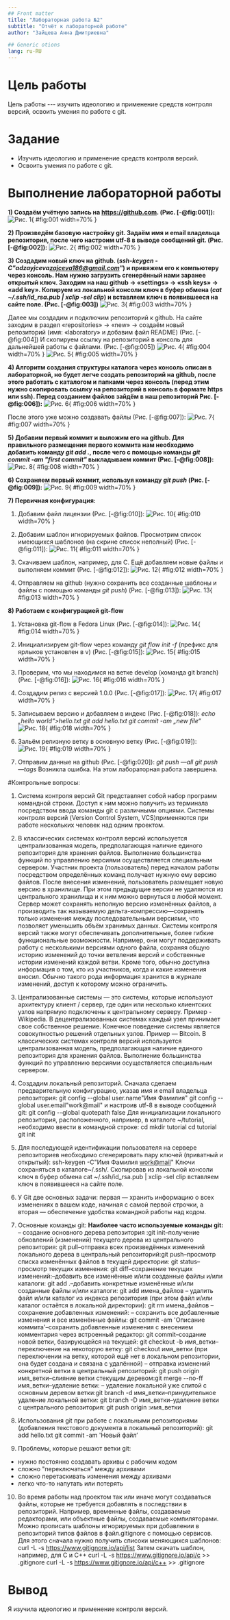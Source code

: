 ```yaml
---
## Front matter
title: "Лабораторная работа №2"
subtitle: "Отчёт к лабораторной работе"
author: "Зайцева Анна Дмитриевна"

## Generic otions
lang: ru-RU
---
```


# Цель работы

Цель работы --- изучить идеологию и применение средств контроля версий, освоить умения по работе с git.

# Задание

- Изучить идеологию и применение средств контроля версий.
- Освоить умения по работе с git.

# Выполнение лабораторной работы

**1) Создаём учётную запись на https://github.com. (Рис. [-@fig:001]):**
![Рис. 1](lab02-изображения/1.png){ #fig:001 width=70% }

**2) Произведём базовую настройку git. Задаём имя и email владельца репозитория, после чего настроим utf-8 в выводе сообщений git. (Рис. [-@fig:002]):**
![Рис. 2](/home/adzayjceva/laboratory/2021-2022/OS/lab03/lab02-изображения/2.png){ #fig:002 width=70% }

**3) Создадим новый ключ на github. (*ssh-keygen -C"adzayjceva<zajceva186@gmail.com>"*) и привяжем его к компьютеру через консоль. Нам нужно загрузить сгенерённый нами заранее открытый ключ. Заходим на наш  github → «settings» → «ssh keys» → «add key». Копируем из локальной консоли ключ в буфер обмена (*cat ~/.ssh/id_rsa.pub | xclip -sel clip*) и вставляем ключ в появившееся на сайте поле. (Рис. [-@fig:003])**
![Рис. 3](/home/adzayjceva/laboratory/2021-2022/OS/lab03/lab02-изображения/3.png){ #fig:003 width=70% }

Далее мы создадим и подключим репозиторий к  github. На сайте заходим в раздел «repositories» → «new» → создаём новый репозиторий (имя: «laboratory» и добавим файл README) (Рис. [-@fig:004]) И скопируем ссылку на репозиторий в консоль для дальнейшей работы с файлами. (Рис. [-@fig:005])
![Рис. 4](/home/adzayjceva/laboratory/2021-2022/OS/lab03/lab02-изображения/4.png){ #fig:004 width=70% }
![Рис. 5](/home/adzayjceva/laboratory/2021-2022/OS/lab03/lab02-изображения/5.png){ #fig:005 width=70% }

**4) Алгоритм создания структуры каталога через консоль описан в лабораторной, но будет легче создать репозиторий на  github, после этого работать с каталогом и папками через консоль (перед этим нужно скопировать ссылку на репозиторий в консоль в формате https или ssh). Перед созданием файлов зайдём в наш репозиторий Рис. [-@fig:006]):**
![Рис. 6](/home/adzayjceva/laboratory/2021-2022/OS/lab03/lab02-изображения/6.png){ #fig:006 width=70% }

После этого уже можно создавать файлы (Рис. [-@fig:007]):
![Рис. 7](/home/adzayjceva/laboratory/2021-2022/OS/lab03/lab02-изображения/7.png){ #fig:007 width=70% }

**5) Добавим первый коммит и выложим его на  github. Для правильного размещения первого коммита нам необходимо добавить команду *git add .*, после чего с помощью команды *git  commit -am "first commit"* выкладываем коммит (Рис. [-@fig:008]):**
![Рис. 8](/home/adzayjceva/laboratory/2021-2022/OS/lab03/lab02-изображения/8.png){ #fig:008 width=70% }

**6) Сохраняем первый коммит, используя команду *git push* (Рис. [-@fig:009]):**
![Рис. 9](/home/adzayjceva/laboratory/2021-2022/OS/lab03/lab02-изображения/9.png){ #fig:009 width=70% }

**7) Первичная конфигурация:**
1. Добавим файл лицензии (Рис. [-@fig:010]):
![Рис. 10](/home/adzayjceva/laboratory/2021-2022/OS/lab03/lab02-изображения/10.png){ #fig:010 width=70% }

2. Добавим шаблон  игнорируемых файлов. Просмотрим список имеющихся шаблонов (на скрине список неполный) (Рис. [-@fig:011]):
![Рис. 11](/home/adzayjceva/laboratory/2021-2022/OS/lab03/lab02-изображения/11.png){ #fig:011 width=70% }

3. Скачиваем шаблон, например, для С. Ещё добавляем новые файлы и выполняем коммит (Рис. [-@fig:012]):
![Рис. 12](/home/adzayjceva/laboratory/2021-2022/OS/lab03/lab02-изображения/12.png){ #fig:012 width=70% }

4. Отправляем на  github (нужно сохранить все созданные шаблоны и файлы с помощью команды *git push*) (Рис. [-@fig:013]):
![Рис. 13](/home/adzayjceva/laboratory/2021-2022/OS/lab03/lab02-изображения/13.png){ #fig:013 width=70% }

**8) Работаем с конфигурацией git-flow**
1. Установка git-flow в Fedora Linux (Рис. [-@fig:014]):
![Рис. 14](/home/adzayjceva/laboratory/2021-2022/OS/lab03/lab02-изображения/14.png){ #fig:014 width=70% }

2. Инициализируем  git-flow через команду *git flow init -f* (префикс для ярлыков установлен в v) (Рис. [-@fig:015]):
![Рис. 15](/home/adzayjceva/laboratory/2021-2022/OS/lab03/lab02-изображения/15.png){ #fig:015 width=70% }

3. Проверим, что мы находимся на ветке develop (команда git branch) (Рис. [-@fig:016]):
![Рис. 16](/home/adzayjceva/laboratory/2021-2022/OS/lab03/lab02-изображения/16.png){ #fig:016 width=70% }

4. Создадим релиз с версией 1.0.0 (Рис. [-@fig:017]):
![Рис. 17](/home/adzayjceva/laboratory/2021-2022/OS/lab03/lab02-изображения/17.png){ #fig:017 width=70% }

5. Записываем версию и добавляем в индекс (Рис. [-@fig:018]):
*echo „hello world“>hello.txt*
*git add hello.txt*
*git commit -am „new file“*
![Рис. 18](/home/adzayjceva/laboratory/2021-2022/OS/lab03/lab02-изображения/18.png){ #fig:018 width=70% }

6. Зальём релизную ветку в основную ветку (Рис. [-@fig:019]):
![Рис. 19](/home/adzayjceva/laboratory/2021-2022/OS/lab03/lab02-изображения/19.png){ #fig:019 width=70% }

7. Отправим данные на  github (Рис. [-@fig:020]):
*git push —all*
*git push —tags*
Возникла ошибка. На этом лабораторная работа завершена.

#Контрольные вопросы:

1. Система контроля версий Git представляет собой набор программ командной строки. Доступ к ним можно получить из терминала посредством ввода команды git с различными опциями. Системы контроля версий (Version Control System, VCS)применяются при работе нескольких человек над одним проектом.

2. В классических системах контроля версий используется централизованная модель, предполагающая наличие единого репозитория для хранения файлов. Выполнение большинства функций по управлению версиями осуществляется специальным сервером. Участник проекта (пользователь) перед началом работы посредством определённых команд получает нужную ему версию файлов. После внесения изменений, пользователь размещает новую версию в хранилище. При этом предыдущие версии не удаляются из центрального хранилища и к ним можно вернуться в любой момент. Сервер может сохранять неполную версию изменённых файлов, а производить так называемую дельта-компрессию—сохранять только изменения между последовательными версиями, что позволяет уменьшить объём хранимых данных.
Системы контроля версий также могут обеспечивать дополнительные, более гибкие функциональные возможности. Например, они могут поддерживать работу с несколькими версиями одного файла, сохраняя общую историю изменений до точки ветвления версий и собственные истории изменений каждой ветви. Кроме того, обычно доступна информация о том, кто из участников, когда и какие изменения вносил. Обычно такого рода информация хранится в журнале изменений, доступ к которому можно ограничить.

3. Централизованные системы — это системы, которые используют архитектуру клиент / сервер, где один или несколько клиентских узлов напрямую подключены к центральному серверу. Пример - Wikipedia.
В децентрализованных системах каждый узел принимает свое собственное решение. Конечное поведение системы является совокупностью решений отдельных узлов. Пример — Bitcoin.
В классических системах контроля версий используется централизованная модель, предполагающая наличие единого репозитория для хранения файлов. Выполнение большинства функций по управлению версиями осуществляется специальным сервером.

4. Создадим локальный репозиторий. Сначала сделаем предварительную конфигурацию, указав имя и email владельца репозитория:
git config --global user.name"Имя Фамилия" git config --global user.email"work@mail"
и настроив utf-8 в выводе сообщений git:
git config --global quotepath false
Для инициализации локального репозитория, расположенного, например, в каталоге ~/tutorial, необходимо ввести в командной строке:
cd
mkdir tutorial
cd tutorial
git init

5. Для последующей идентификации пользователя на сервере репозиториев необходимо сгенерировать пару ключей (приватный и открытый): ssh-keygen -C"Имя Фамилия <work@mail>"
Ключи сохраняться в каталоге~/.ssh/.
Скопировав из локальной консоли ключ в буфер обмена
cat ~/.ssh/id_rsa.pub | xclip -sel clip вставляем ключ в появившееся на сайте поле.

6. У Git две основных задачи: первая — хранить информацию о всех изменениях в вашем коде, начиная с самой первой строчки, а вторая — обеспечение удобства командной работы над кодом.

7. Основные команды git:
**Наиболее часто используемые команды git:** – создание основного дерева репозитория :git init–получение обновлений (изменений) текущего дерева из центрального репозитория: git pull–отправка всех произведённых изменений локального дерева в центральный репозиторий:git push–просмотр списка изменённых файлов в текущей директории: git status–просмотр текущих изменения: git diff–сохранение текущих изменений:–добавить все изменённые и/или созданные файлы и/или каталоги: git add .–добавить конкретные изменённые и/или созданные файлы и/или каталоги: git add имена_файлов – удалить файл и/или каталог из индекса репозитория (при этом файл и/или каталог остаётся в локальной директории): git rm имена_файлов – сохранение добавленных изменений: – сохранить все добавленные изменения и все изменённые файлы: git commit -am 'Описание коммита'–сохранить добавленные изменения с внесением комментария через встроенный редактор: git commit–создание новой ветки, базирующейся на текущей: git checkout -b имя_ветки–переключение на некоторую ветку: git checkout имя_ветки (при переключении на ветку, которой ещё нет в локальном репозитории, она будет создана и связана с удалённой) – отправка
изменений конкретной ветки в центральный репозиторий: git push origin имя_ветки–слияние ветки стекущим деревом:git merge --no-ff имя_ветки–удаление ветки: – удаление локальной уже слитой с основным деревом ветки:git branch -d имя_ветки–принудительное удаление локальной ветки: git branch -D имя_ветки–удаление ветки с центрального репозитория: git push origin :имя_ветки

8. Использования git при работе с локальными репозиториями (добавления текстового документа в локальный репозиторий):
git add hello.txt
git commit -am 'Новый файл’

9. Проблемы, которые решают ветки git:
- нужно постоянно создавать архивы с рабочим кодом
- сложно "переключаться" между архивами
- сложно перетаскивать изменения между архивами
- легко что-то напутать или потерять

10. Во время работы над проектом так или иначе могут создаваться файлы, которые не требуется добавлять в последствии в репозиторий. Например, временные файлы, создаваемые редакторами, или объектные файлы, создаваемые компиляторами. Можно прописать шаблоны игнорируемых при добавлении в репозиторий типов файлов в файл.gitignore с помощью сервисов. Для этого сначала нужно получить списоки меняющихся шаблонов: curl -L -s https://www.gitignore.io/api/list
Затем скачать шаблон, например, для C и C++
curl -L -s https://www.gitignore.io/api/c >> .gitignore
curl -L -s https://www.gitignore.io/api/c++ >> .gitignore

# Вывод

Я изучила идеологию и применение контроля версий.
